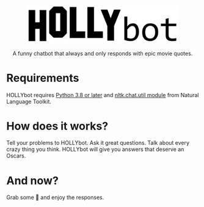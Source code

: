 <p align="center">
  <img width="400px" src="/img/logo.png">
</p>

<p align="center">
  A funny chatbot that always and only responds with epic movie quotes.
</p>

<h1>
  Requirements
</h1>

HOLLYbot requires [Python 3.8 or later](https://www.python.org/downloads/) and [nltk.chat.util module](http://www.nltk.org/api/nltk.chat.html#module-nltk.chat.util) from Natural Language Toolkit.

<h1>
  How does it works?
</h1>

Tell your problems to HOLLYbot. Ask it great questions. Talk about every crazy thing you think. HOLLYbot will give you answers that deserve an Oscars.

<h1>
  And now?
</h1>

Grab some 🍿 and enjoy the responses.
